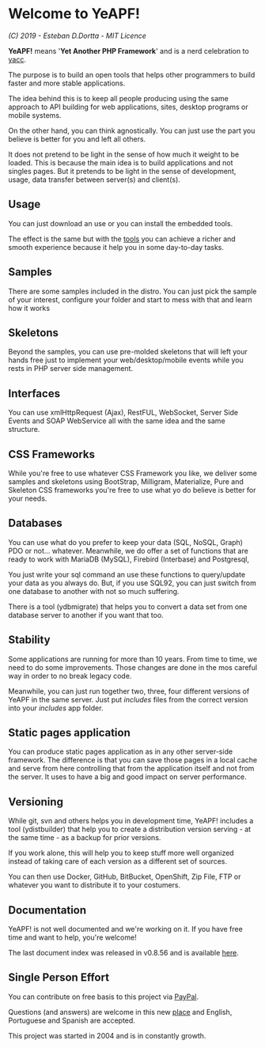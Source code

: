 # **Welcome to YeAPF!**

*(C) 2019 - Esteban D.Dortta - MIT Licence*

**YeAPF!** means '**Yet Another PHP Framework**' and is a nerd celebration to [yacc](https://whatis.techtarget.com/definition/yacc-yet-another-compiler-compiler).

The purpose is to build an open tools that  helps other programmers to build faster and more stable applications.

The idea behind this is to keep all people producing using the same approach to API building for web applications, sites, desktop programs or mobile systems.

On the other hand, you can think agnostically. You can just use the part you believe is better for you and left all others.

It does not pretend to be light in the sense of how much it weight to be loaded. This is because the main idea is to build applications and not singles pages. But it pretends to be light in the sense of development, usage, data transfer between server(s) and client(s).

## Usage
You can just download an use or you can install the embedded tools.

The effect is the same but with the [tools](http://www.yeapf.com/wp/?p=455) you can achieve a richer and smooth experience because it help you in some day-to-day tasks.

## Samples
There are some samples included in the distro. You can just pick the sample of your interest, configure your folder and start to mess with that and learn how it works

## Skeletons
Beyond the samples, you can use pre-molded skeletons that will left your hands free just to implement your web/desktop/mobile events while you rests in PHP server side management.

## Interfaces
You can use xmlHttpRequest (Ajax), RestFUL, WebSocket, Server Side Events and SOAP WebService all with the same idea and the same structure. 

## CSS Frameworks
While you're free to use whatever CSS Framework you like, we deliver some samples and skeletons using BootStrap, Milligram, Materialize, Pure and Skeleton CSS frameworks you're free to use what yo do believe is better for your needs.

## Databases
You can use what do you prefer to keep your data (SQL, NoSQL, Graph) PDO or not... whatever. Meanwhile, we do offer a set of functions that are ready to work with MariaDB (MySQL), Firebird (Interbase) and Postgresql,

You just write your sql command an use these functions to query/update your data as you always do. But, if you use SQL92, you can just switch from one database to another with not so much suffering.

There is a tool (ydbmigrate) that helps you to convert a data set from one database server to another if you want that too.

## Stability
Some applications are running for more than 10 years. From time to time, we need to do some improvements. Those changes are done in the mos careful way in order to no break legacy code. 

Meanwhile, you can just run together two, three, four different versions of YeAPF in the same server. Just put *includes* files from the correct version into your *includes* app folder.

## Static pages application
You can produce static pages application as in any other server-side framework. The difference is that you can save those pages in a local cache and serve from here controlling that from the application itself and not from the server. It uses to have a big and good impact on server performance.

## Versioning
While git, svn and others helps you in development time, YeAPF! includes a tool (ydistbuilder) that help you to create a distribution version serving - at the same time - as a backup for prior versions. 

If you work alone, this will help you to keep stuff more well organized instead of taking care of each version as a different set of sources.

You can then use Docker, GitHub, BitBucket, OpenShift, Zip File, FTP or whatever you want to distribute it to your costumers.

## Documentation
YeAPF! is not well documented and we're working on it.
If you have free time and want to help, you're welcome!

The last document index was released in v0.8.56 and is available [here](http://yeapf.com/doc/0.8.56/index.html).

## Single Person Effort
You can contribute on free basis to this project via [PayPal](http://www.yeapf.com/paypal-en.html).

Questions (and answers) are welcome in this new [place](http://answers.yeapf.com/) and English, Portuguese and Spanish are accepted.

This project was started in 2004 and is in constantly growth. 